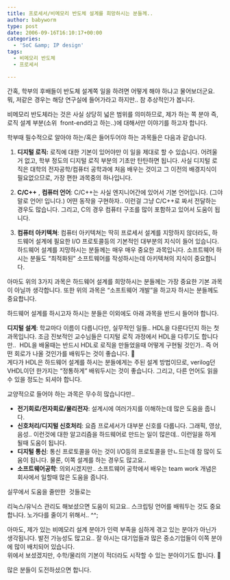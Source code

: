 ```yaml
---
title: 프로세서/비메모리 반도체 설계를 희망하시는 분들께..
author: babyworm
type: post
date: 2006-09-16T16:10:17+00:00
categories:
  - 'SoC &amp; IP design'
tags:
  - 비메모리 반도체
  - 프로세서

---
```

간혹, 학부의 후배들이 반도체 설계쪽 일을 하려면 어떻게 해야 하냐고 물어보더군요.  
뭐, 저같은 경우는 해당 연구실에 들어가라고 하지만.. 참 추상적인가 봅니다. 

비메모리 반도체라는 것은 사실 상당히 넓은 범위를 의미하므로, 제가 하는 쪽 분야 즉, 로직 설계 부분(소위&nbsp; front-end라고 하는..)에 대해서만 이야기를 하고자 합니다. 

학부때 필수적으로 알아야 하는/혹은 들어두어야 하는 과목들은 다음과 같습니다. 

1. **디지털 로직:** 로직에 대한 기본이 있어야만 이 일을 제대로 할 수 있습니다. 어려울거 없고, 학부 정도의 디지털 로직 부분의 기초만 탄탄하면 됩니다. 사실 디지털 로직은 대학의 전자공학/컴퓨터 공학과에 처음 배우는 것이고 그 이전의 배경지식이 필요없으므로, 가장 편한 과목중의 하나입니다. 

2. **C/C++** , **컴퓨터 언어**: C/C++는 사실 엔지니어간에 있어서 기본 언어입니다. (그야말로 언어! 입니다.) 어떤 동작을 구현하자.. 이런걸 그냥 C/C++로 짜서 전달하는 경우도 많습니다. 그리고, C의 경우 컴퓨터 구조를 많이 포함하고 있어서 도움이 됩니다. 

3. **컴퓨터 아키텍쳐**: 컴퓨터 아키텍쳐는 딱히 프로세서 설계를 지망하지 않더라도, 하드웨어 설계에 필요한 I/O 프로토콜등의 기본적인 대부분의 지식이 들어 있습니다. 하드웨어 설계를 지망하시는 분들께는 매우 매우 중요한 과목입니다. 소프트웨어 하시는 분들도 &#8220;최적화된&#8221; 소프트웨어를 작성하시는데 아키텍쳐의 지식이 중요합니다. 

아마도 위의 3가지 과목은 하드웨어 설계를 희망하시는 분들께는 가장 중요한 기본 과목이 아닐까 생각합니다. 또한 위의 과목은 &#8220;소프트웨어 개발&#8221;을 하고자 하시는 분들께도 중요합니다.

하드웨어 설계를 하시고자 하시는 분들은 이외에도 아래 과목을 반드시 들어야 합니다. 

**디지털 설계**: 학교마다 이름이 다릅니다만, 실무적인 일들.. HDL을 다룬다던지 하는 첫 과목입니다. 조금 진보적인 교수님들은 디지털 로직 과정에서 HDL을 다루기도 합니다만..&nbsp; HDL을 배울때는 반드시 HDL로 로직을 만들었을때 어떻게 구현될 것인가.. 즉 어떤 회로가 나올 것인가를 배워두는 것이 좋습니다. 🙂  
게다가 HDL은 하드웨어 설계를 하시는 분들에게는 주된 설계 방법이므로, verilog던 VHDL이던 한가지는 &#8220;정통하게&#8221; 배워두시는 것이 좋습니다. 그리고, 다른 언어도 읽을 수 있을 정도는 되셔야 합니다. 

교양적으로 들어야 하는 과목은 무수히 많습니다만..

  * **전기회로/전자회로/물리전자**: 설계시에 여러가지를 이해하는데 많은 도움을 줍니다.
  * **신호처리/디지털 신호처리**: 요즘 프로세서가 대부분 신호를 다룹니다. 그래픽, 영상, 음성.. 이런것에 대한 알고리즘을 하드웨어로 만드는 일이 많은데.. 이런일을 하게 될때 도움이 됩니다. 
  * **디지털 통신**: 통신 프로토콜을 아는 것이 I/O등의 프로토콜을 만ㄴ드는데 참 많이 도움이 됩니다. 물론, 이쪽 설계를 하는 경우도 많고요..
  * **소프트웨어공학**: 의외시겠지만.. 소프트웨어 공학에서 배우는 team work 개념은 회사에서 일할때 많은 도움을 줍니다. 

실무에서 도움을 줄만한&nbsp; 것들로는

리눅스/유닉스 관리도 해보셨으면 도움이 되고요.. 스크립팅 언어를 배워두는 것도 중요합니다. 노가다를 줄이기 위해서.. ^^; 

아마도, 제가 있는 비메모리 설계 분야가 인력 부족을 심하게 겪고 있는 분야가 아닌가 생각됩니다. 발전 가능성도 많고요.. 잘 아시는 대기업들과 많은 중소기업들이 이쪽 분야에 많이 배치되어 있습니다.  
위에서 보셨겠지만, 수학/물리의 기본이 적더라도 시작할 수 있는 분야이기도 합니다. 🙂

많은 분들이 도전하셨으면 합니다.
